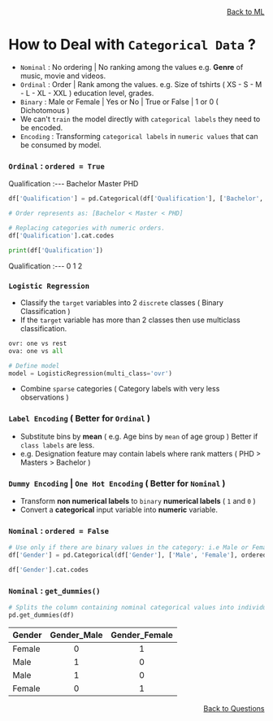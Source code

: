 <p align='right'><a align="right" href="https://github.com/KIRANKUMAR7296/Library/blob/main/Machine%20Learning/Machine%20Learning%20Models.md">Back to ML</a></p>

# How to Deal with `Categorical Data` ?

- `Nominal` : No ordering | No ranking among the values e.g. **Genre** of music, movie and videos.
- `Ordinal` : Order | Rank among the values. e.g. Size of tshirts ( XS - S - M - L - XL - XXL ) education level, grades. 
- `Binary` : Male or Female | Yes or No | True or False | 1 or 0 ( Dichotomous )
- We can't `train` the model directly with `categorical labels` they need to be encoded.
- `Encoding` : Transforming `categorical labels` in `numeric values` that can be consumed by model.

### `Ordinal` : `ordered = True`

Qualification
:---
Bachelor
Master
PHD

```python
df['Qualification'] = pd.Categorical(df['Qualification'], ['Bachelor', 'Master', 'PHD'], ordered=True)

# Order represents as: [Bachelor < Master < PHD]

# Replacing categories with numeric orders.
df['Qualification'].cat.codes

print(df['Qualification'])
```

Qualification
:---
0
1
2

### `Logistic Regression`
- Classify the `target` variables into 2 `discrete` classes ( Binary Classification )
- If the `target` variable has more than 2 classes then use multiclass classification.
```python
ovr: one vs rest 
ova: one vs all

# Define model
model = LogisticRegression(multi_class='ovr')
```
- Combine `sparse` categories ( Category labels with very less observations )

### `Label Encoding` ( Better for `Ordinal` )
- Substitute bins by **mean** ( e.g. Age bins by `mean` of age group ) Better if `class labels` are less.
- e.g. Designation feature may contain labels where rank matters ( PHD > Masters > Bachelor )

### `Dummy Encoding` | `One Hot Encoding` ( Better for `Nominal` )
- Transform **non numerical labels** to `binary` **numerical labels** ( `1` and `0` ) 
- Convert a **categorical** input variable into **numeric** variable.

### `Nominal` : `ordered = False`

```python
# Use only if there are binary values in the category: i.e Male or Female, Yes or No, Present or Absent
df['Gender'] = pd.Categorical(df['Gender'], ['Male', 'Female'], ordered=False)

df['Gender'].cat.codes
```

### `Nominal` : `get_dummies()`

```python
# Splits the column containing nominal categorical values into individual columns:
pd.get_dummies(df)
```

Gender | Gender_Male | Gender_Female
:--- | :---: | :---:
Female | 0 | 1
Male | 1 | 0
Male | 1 | 0
Female | 0 | 1

<p align='right'><a align="right" href="https://github.com/KIRANKUMAR7296/Library/blob/main/Interview.md">Back to Questions</a></p>




